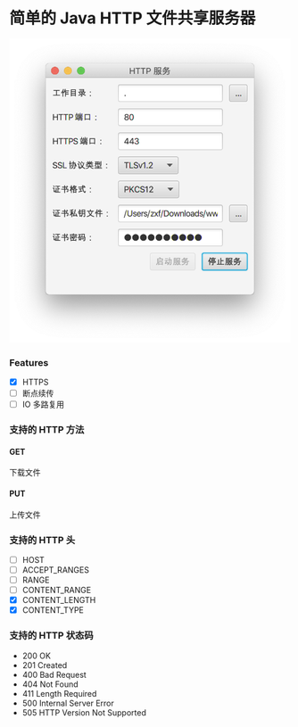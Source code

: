 # 简单的 Java HTTP 文件共享服务器

![img](doc/screenshot.png)

### Features

- [x] HTTPS
- [ ] 断点续传
- [ ] IO 多路复用

### 支持的 HTTP 方法

#### GET

下载文件

#### PUT

上传文件

### 支持的 HTTP 头

- [ ] HOST
- [ ] ACCEPT_RANGES
- [ ] RANGE
- [ ] CONTENT_RANGE
- [x] CONTENT_LENGTH
- [x] CONTENT_TYPE

### 支持的 HTTP 状态码

- 200 OK
- 201 Created
- 400 Bad Request
- 404 Not Found
- 411 Length Required
- 500 Internal Server Error
- 505 HTTP Version Not Supported